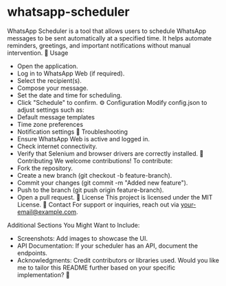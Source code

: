 ﻿# whatsapp-scheduler
 WhatsApp Scheduler is a tool that allows users to schedule WhatsApp messages to be sent automatically at a specified time. It helps automate reminders, greetings, and important notifications without manual intervention.
📖 Usage
- Open the application.
- Log in to WhatsApp Web (if required).
- Select the recipient(s).
- Compose your message.
- Set the date and time for scheduling.
- Click "Schedule" to confirm.
⚙️ Configuration
Modify config.json to adjust settings such as:
- Default message templates
- Time zone preferences
- Notification settings
🔧 Troubleshooting
- Ensure WhatsApp Web is active and logged in.
- Check internet connectivity.
- Verify that Selenium and browser drivers are correctly installed.
🤝 Contributing
We welcome contributions! To contribute:
- Fork the repository.
- Create a new branch (git checkout -b feature-branch).
- Commit your changes (git commit -m "Added new feature").
- Push to the branch (git push origin feature-branch).
- Open a pull request.
📜 License
This project is licensed under the MIT License.
📩 Contact
For support or inquiries, reach out via your-email@example.com.

Additional Sections You Might Want to Include:
- Screenshots: Add images to showcase the UI.
- API Documentation: If your scheduler has an API, document the endpoints.
- Acknowledgments: Credit contributors or libraries used.
Would you like me to tailor this README further based on your specific implementation? 🚀
